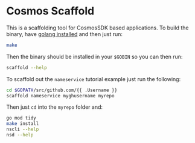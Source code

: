 # Cosmos Scaffold

This is a scaffolding tool for CosmosSDK based applications. To build the binary, have [golang installed](https://golang.org/doc/install) and then just run:

```bash
make
```

Then the binary should be installed in your `$GOBIN` so you can then run:

```bash
scaffold --help
```

To scaffold out the `nameservice` tutorial example just run the following:

```bash
cd $GOPATH/src/github.com/{{ .Username }}
scaffold nameservice myghusername myrepo
```

Then just `cd` into the `myrepo` folder and:

```bash
go mod tidy
make install
nscli --help
nsd --help
```